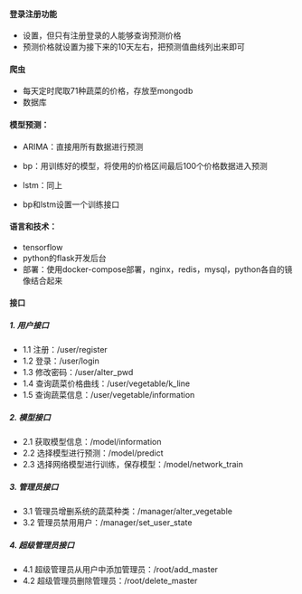 #### 登录注册功能

- 设置，但只有注册登录的人能够查询预测价格
- 预测价格就设置为接下来的10天左右，把预测值曲线列出来即可

#### 爬虫

- 每天定时爬取71种蔬菜的价格，存放至mongodb
- 数据库

#### 模型预测：

- ARIMA：直接用所有数据进行预测
- bp：用训练好的模型，将使用的价格区间最后100个价格数据进入预测
- lstm：同上

- bp和lstm设置一个训练接口

#### 语言和技术：

- tensorflow
- python的flask开发后台
- 部署：使用docker-compose部署，nginx，redis，mysql，python各自的镜像结合起来

#### 接口

##### 1. 用户接口

- 1.1 注册：/user/register
- 1.2 登录：/user/login
- 1.3 修改密码：/user/alter_pwd
- 1.4 查询蔬菜价格曲线：/user/vegetable/k_line
- 1.5 查询蔬菜信息：/user/vegetable/information

##### 2. 模型接口

- 2.1 获取模型信息：/model/information
- 2.2 选择模型进行预测：/model/predict
- 2.3 选择网络模型进行训练，保存模型：/model/network_train


##### 3. 管理员接口

- 3.1 管理员增删系统的蔬菜种类：/manager/alter_vegetable
- 3.2 管理员禁用用户：/manager/set_user_state

##### 4. 超级管理员接口

- 4.1 超级管理员从用户中添加管理员：/root/add_master
- 4.2 超级管理员删除管理员：/root/delete_master

